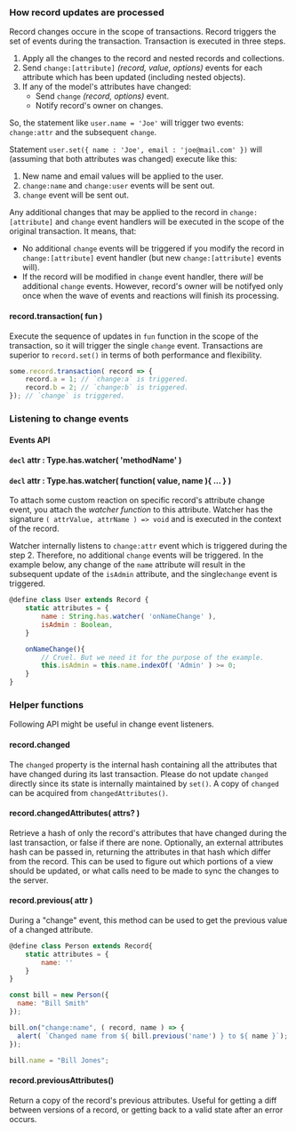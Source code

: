 ### How record updates are processed

Record changes occure in the scope of transactions. Record triggers the set of events during the transaction.
Transaction is executed in three steps.

1. Apply all the changes to the record and nested records and collections.
2. Send `change:[attribute]` *(record, value, options)* events for each attribute which has been updated (including nested objects).
3. If any of the model's attributes have changed:
    - Send `change` *(record, options)* event.
    - Notify record's owner on changes.

So, the statement like `user.name = 'Joe'` will trigger two events: `change:attr` and the subsequent `change`.

Statement `user.set({ name : 'Joe', email : 'joe@mail.com' })` will (assuming that both attributes was changed) execute like this:

1. New name and email values will be applied to the user.
2. `change:name` and `change:user` events will be sent out.
3. `change` event will be sent out.

Any additional changes that may be applied to the record in `change:[attribute]` and `change` event handlers will be executed in the scope of the original transaction. It means, that:

- No additional `change` events will be triggered if you modify the record in `change:[attribute]` event handler (but new `change:[attribute]` events will).
- If the record will be modified in `change` event handler, there _will_ be additional `change` events. However, record's owner will be notifyed only once when the wave of events and reactions will finish its processing.

#### record.transaction( fun )

Execute the sequence of updates in `fun` function in the scope of the transaction, so it will trigger the single `change` event.
Transactions are superior to `record.set()` in terms of both performance and flexibility.

```javascript
some.record.transaction( record => {
    record.a = 1; // `change:a` is triggered.
    record.b = 2; // `change:b` is triggered.
}); // `change` is triggered.
```

### Listening to change events

#### Events API

#### `decl` attr : Type.has.watcher( 'methodName' )
#### `decl` attr : Type.has.watcher( function( value, name ){ ... } )

To attach some custom reaction on specific record's attribute change event, you attach the _watcher function_ to this attribute.
Watcher has the signature `( attrValue, attrName ) => void` and is executed in the context of the record.

Watcher internally listens to `change:attr` event which is triggered during the step 2. Therefore, no additional `change` events will be triggered. In the example below, any change of the `name` attribute will result in the subsequent update of the `isAdmin` attribute, and the single`change` event is triggered.

```javascript
@define class User extends Record {
    static attributes = {
        name : String.has.watcher( 'onNameChange' ),
        isAdmin : Boolean,
    }

    onNameChange(){
        // Cruel. But we need it for the purpose of the example.
        this.isAdmin = this.name.indexOf( 'Admin' ) >= 0; 
    }
}
```

### Helper functions

Following API might be useful in change event listeners.

#### record.changed

The `changed` property is the internal hash containing all the attributes that have changed during its last transaction.
Please do not update `changed` directly since its state is internally maintained by `set()`.
A copy of `changed` can be acquired from `changedAttributes()`.

#### record.changedAttributes( attrs? ) 

Retrieve a hash of only the record's attributes that have changed during the last transaction,
or false if there are none. Optionally, an external attributes hash can be passed in,
returning the attributes in that hash which differ from the record.
This can be used to figure out which portions of a view should be updated,
or what calls need to be made to sync the changes to the server.

#### record.previous( attr ) 

During a "change" event, this method can be used to get the previous value of a changed attribute.

```javascript
@define class Person extends Record{
    static attributes = {
        name: ''
    }
}

const bill = new Person({
  name: "Bill Smith"
});

bill.on("change:name", ( record, name ) => {
  alert( `Changed name from ${ bill.previous('name') } to ${ name }`);
});

bill.name = "Bill Jones";
```

#### record.previousAttributes()

Return a copy of the record's previous attributes. Useful for getting a diff between versions of a record, or getting back to a valid state after an error occurs.
